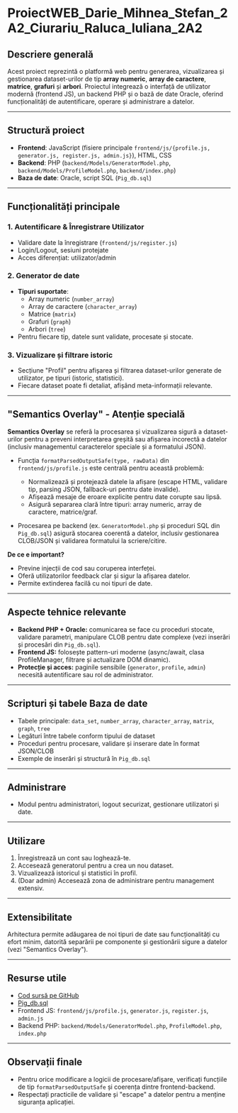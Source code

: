 # ProiectWEB_Darie_Mihnea_Stefan_2A2_Ciurariu_Raluca_Iuliana_2A2

## Descriere generală

Acest proiect reprezintă o platformă web pentru generarea, vizualizarea și gestionarea dataset-urilor de tip **array numeric**, **array de caractere**, **matrice**, **grafuri** și **arbori**. Proiectul integrează o interfață de utilizator modernă (frontend JS), un backend PHP și o bază de date Oracle, oferind funcționalități de autentificare, operare și administrare a datelor.

---

## Structură proiect

- **Frontend**: JavaScript (fisiere principale `frontend/js/{profile.js, generator.js, register.js, admin.js}`), HTML, CSS
- **Backend**: PHP (`backend/Models/GeneratorModel.php`, `backend/Models/ProfileModel.php`, `backend/index.php`)
- **Baza de date**: Oracle, script SQL (`Pig_db.sql`)

---

## Funcționalități principale

### 1. Autentificare & Înregistrare Utilizator

- Validare date la înregistrare (`frontend/js/register.js`)
- Login/Logout, sesiuni protejate
- Acces diferențiat: utilizator/admin

### 2. Generator de date

- **Tipuri suportate**: 
  - Array numeric (`number_array`)
  - Array de caractere (`character_array`)
  - Matrice (`matrix`)
  - Grafuri (`graph`)
  - Arbori (`tree`)
- Pentru fiecare tip, datele sunt validate, procesate și stocate.

### 3. Vizualizare și filtrare istoric

- Secțiune "Profil" pentru afișarea și filtrarea dataset-urilor generate de utilizator, pe tipuri (istoric, statistici).
- Fiecare dataset poate fi detaliat, afișând meta-informații relevante.

---

## "Semantics Overlay" - Atenție specială

**Semantics Overlay** se referă la procesarea și vizualizarea sigură a dataset-urilor pentru a preveni interpretarea greșită sau afișarea incorectă a datelor (inclusiv managementul caracterelor speciale și a formatului JSON).

- Funcția `formatParsedOutputSafe(type, rawData)` din `frontend/js/profile.js` este centrală pentru această problemă:
  - Normalizează și protejează datele la afișare (escape HTML, validare tip, parsing JSON, fallback-uri pentru date invalide).
  - Afișează mesaje de eroare explicite pentru date corupte sau lipsă.
  - Asigură separarea clară între tipuri: array numeric, array de caractere, matrice/graf.

- Procesarea pe backend (ex. `GeneratorModel.php` și proceduri SQL din `Pig_db.sql`) asigură stocarea coerentă a datelor, inclusiv gestionarea CLOB/JSON și validarea formatului la scriere/citire.

**De ce e important?**
- Previne injecții de cod sau coruperea interfeței.
- Oferă utilizatorilor feedback clar și sigur la afișarea datelor.
- Permite extinderea facilă cu noi tipuri de date.

---

## Aspecte tehnice relevante

- **Backend PHP + Oracle:** comunicarea se face cu proceduri stocate, validare parametri, manipulare CLOB pentru date complexe (vezi inserări și procesări din `Pig_db.sql`).
- **Frontend JS:** folosește pattern-uri moderne (async/await, clasa ProfileManager, filtrare și actualizare DOM dinamic).
- **Protecție și acces:** paginile sensibile (`generator`, `profile`, `admin`) necesită autentificare sau rol de administrator.

---

## Scripturi și tabele Baza de date

- Tabele principale: `data_set`, `number_array`, `character_array`, `matrix`, `graph`, `tree`
- Legături între tabele conform tipului de dataset
- Proceduri pentru procesare, validare și inserare date în format JSON/CLOB
- Exemple de inserări și structură în `Pig_db.sql`

---

## Administrare

- Modul pentru administratori, logout securizat, gestionare utilizatori și date.

---

## Utilizare

1. Înregistrează un cont sau loghează-te.
2. Accesează generatorul pentru a crea un nou dataset.
3. Vizualizează istoricul și statistici în profil.
4. (Doar admin) Accesează zona de administrare pentru management extensiv.

---

## Extensibilitate

Arhitectura permite adăugarea de noi tipuri de date sau funcționalități cu efort minim, datorită separării pe componente și gestionării sigure a datelor (vezi "Semantics Overlay").

---

## Resurse utile

- [Cod sursă pe GitHub](https://github.com/MihneaDarie/ProiectWEB_Darie_Mihnea_Stefan_2A2_Ciurariu_Raluca_Iuliana_2A2)
- [Pig_db.sql](https://github.com/MihneaDarie/ProiectWEB_Darie_Mihnea_Stefan_2A2_Ciurariu_Raluca_Iuliana_2A2/blob/main/Pig_db.sql)
- Frontend JS: `frontend/js/profile.js`, `generator.js`, `register.js`, `admin.js`
- Backend PHP: `backend/Models/GeneratorModel.php`, `ProfileModel.php`, `index.php`

---

## Observații finale

- Pentru orice modificare a logicii de procesare/afișare, verificați funcțiile de tip `formatParsedOutputSafe` și coerența dintre frontend-backend.
- Respectați practicile de validare și "escape" a datelor pentru a menține siguranța aplicației.
